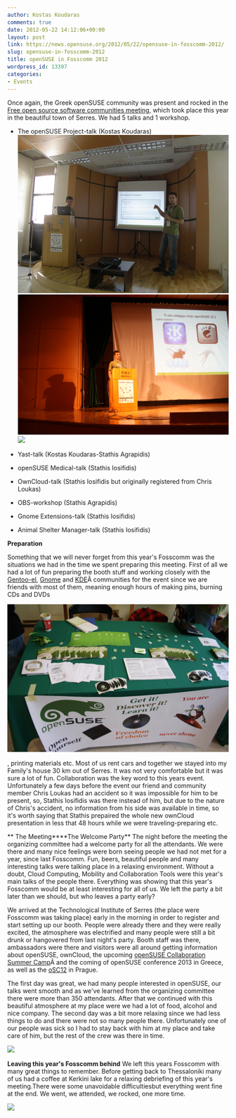 ```yaml
---
author: Kostas Koudaras
comments: true
date: 2012-05-22 14:12:06+00:00
layout: post
link: https://news.opensuse.org/2012/05/22/opensuse-in-fosscomm-2012/
slug: opensuse-in-fosscomm-2012
title: openSUSE in Fosscomm 2012
wordpress_id: 13397
categories:
- Events
---
```


Once again, the Greek openSUSE community was present and rocked in the[ Free open source software communities meeting](http://serres.fosscomm.gr/), which took place this year in the beautiful town of Serres. We had 5 talks and 1 workshop.



	
  * The openSUSE Project-talk (Kostas Koudaras)![](/wp-content/uploads/2012/05/P5120057.jpg)[![](/wp-content/uploads/2012/05/IMG_6100.jpg)](http://news.opensuse.org/2012/05/22/opensuse-in-fosscomm-2012/img_6100/)[![](/wp-content/uploads/2012/05/IMG_5809.jpg)](http://news.opensuse.org/2012/05/22/opensuse-in-fosscomm-2012/img_5809/)

	
  * Yast-talk (Kostas Koudaras-Stathis Agrapidis)

	
  * openSUSE Medical-talk (Stathis Iosifidis)

	
  * OwnCloud-talk (Stathis Iosifidis but originally registered from Chris Loukas)

	
  * OBS-workshop (Stathis Agrapidis)

	
  * Gnome Extensions-talk (Stathis Iosifidis)

	
  * Animal Shelter Manager-talk (Stathis Iosifidis)<!-- more -->


**Preparation**


Something that we will never forget from this year's Fosscomm was the situations we had in the time we spent preparing this meeting. First of all we had a lot of fun preparing the booth stuff and working closely with the [Gentoo-el](http://www.gentoo-el.org/), [Gnome](http://www.gnome.org/) and [KDE](http://www.kde.org/)Â communities for the event since we are friends with most of them, meaning enough hours of making pins, burning CDs and DVDs


![](/wp-content/uploads/2012/05/IMG_6050.jpg)

, printing materials etc. Most of us rent cars and together we stayed into my Family's house 30 km out of Serres. It was not very comfortable but it was sure a lot of fun. Collaboration was the key word to this years event. Unfortunately a few days before the event our friend and community member Chris Loukas had an accident so it was impossible for him to be present, so, Stathis Iosifidis was there instead of him, but due to the nature of Chris's accident, no information from his side was available in time, so it's worth saying that Stathis prepaired the whole new ownCloud presentation in less that 48 hours while we were traveling-preparing etc.



**
The Meeting****The Welcome Party**
The night before the meeting the organizing committee had a welcome party for all the attendants. We were there and many nice feelings were born seeing people we had not met for a year, since last Fosscomm. Fun, beers, beautiful people and many interesting talks were talking place in a relaxing environment. Without a doubt, Cloud Computing, Mobility and Collaboration Tools were this year's main talks of the people there. Everything was showing that this year's Fosscomm would be at least interesting for all of us. We left the party a bit later than we should, but who leaves a party early?

We arrived at the Technological Institute of Serres (the place were Fosscomm was taking place) early in the morning in order to register and start setting up our booth. People were already there and they were really excited, the atmosphere was electrified and many people were still a bit drunk or hangovered from last night's party. Booth staff was there, ambassadors were there and visitors were all around getting information about openSUSE, ownCloud, the upcoming [openSUSE Collaboration Summer Camp](http://www.os-el.gr/summercamp/en/)Â and the coming of openSUSE conference 2013 in Greece, as well as the [oSC12](http://bootstrapping-awesome.org/) in Prague.

The first day was great, we had many people interested in openSUSE, our talks went smooth and as we've learned from the organizing committee there were more than 350 attendants. After that we continued with this beautiful atmosphere at my place were we had a lot of food, alcohol and nice company.
The second day was a bit more relaxing since we had less things to do and there were not so many people there. Unfortunately one of our people was sick so I had to stay back with him at my place and take care of him, but the rest of the crew was there in time.

[![](/wp-content/uploads/2012/05/IMG_5987.jpg)](http://news.opensuse.org/2012/05/22/opensuse-in-fosscomm-2012/img_5987/)

**Leaving this year's Fosscomm behind**
We left this years Fosscomm with many great things to remember. Before getting back to Thessaloniki many of us had a coffee at Kerkini lake for a relaxing debriefing of this year's meeting.There were some unavoidable difficultiesbut everything went fine at the end. We went, we attended, we rocked, one more time.

[![](/wp-content/uploads/2012/05/the-end.jpg)](http://news.opensuse.org/2012/05/22/opensuse-in-fosscomm-2012/the-end/)
